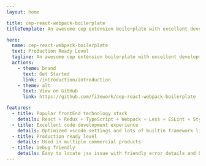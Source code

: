 ```yaml
---
layout: home

title: cep-react-webpack-boilerplate
titleTemplate: An awesome cep extension boilerplate with excellent development experience.

hero:
  name: cep-react-webpack-boilerplate
  text: Production Ready Level
  tagline: An awesome cep extension boilerplate with excellent development experience.
  actions:
    - theme: brand
      text: Get Started
      link: /introduction/introduction
    - theme: alt
      text: View on GitHub
      link: https://github.com/fi3ework/cep-react-webpack-boilerplate

features:
  - title: Popular frontEnd technology stack
    details: React + Redux + TypeScript + Webpack + Less + ESLint + Stylelint + Prettier + LintStaged + FormatImports + Babel
  - title: Excellent code development experience
    details: Optimized vscode settings and lots of builtin framework like communication, logging
  - title: Production ready level
    details: Used in multiple commercial products
  - title: Debug friendly
    details: Easy to locate jsx issue with friendly error details and both jsx/web code support debug
---
```

